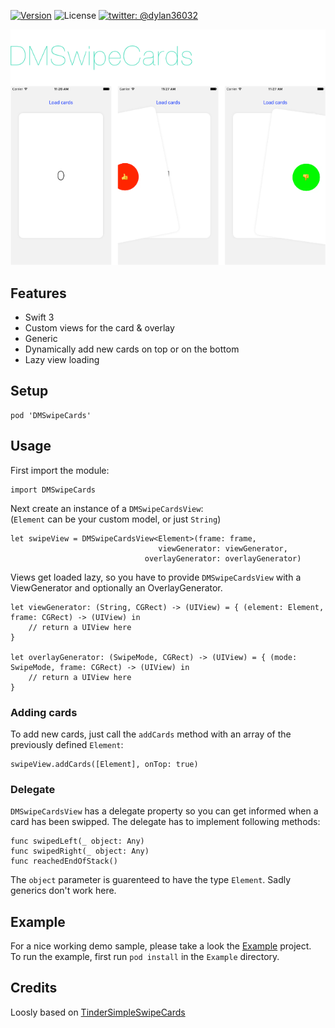 [![Version](https://img.shields.io/cocoapods/v/DMSwipeCards.svg?style=flat)](http://cocoadocs.org/docsets/DMSwipeCards)
![License](https://img.shields.io/cocoapods/l/DMSwipeCards.svg?style=flat)
[![twitter: @dylan36032](http://img.shields.io/badge/twitter-%40dylan36032-blue.svg?style=flat)](https://twitter.com/dylan36032)

![image](screenshot_1482145004.png)

## Features

- Swift 3
- Custom views for the card & overlay
- Generic
- Dynamically add new cards on top or on the bottom
- Lazy view loading

## Setup

	pod 'DMSwipeCards'
	

## Usage

First import the module:

	import DMSwipeCards
	

Next create an instance of a `DMSwipeCardsView`:  
(`Element` can be your custom model, or just `String`)

	let swipeView = DMSwipeCardsView<Element>(frame: frame,
									 viewGenerator: viewGenerator,
		                          overlayGenerator: overlayGenerator)
		                          
Views get loaded lazy, so you have to provide `DMSwipeCardsView` with a ViewGenerator and optionally an OverlayGenerator.

	let viewGenerator: (String, CGRect) -> (UIView) = { (element: Element, frame: CGRect) -> (UIView) in
		// return a UIView here
	}

	let overlayGenerator: (SwipeMode, CGRect) -> (UIView) = { (mode: SwipeMode, frame: CGRect) -> (UIView) in
		// return a UIView here
	}
	
### Adding cards

To add new cards, just call the `addCards` method with an array of the previously defined `Element`:

	swipeView.addCards([Element], onTop: true)

### Delegate

`DMSwipeCardsView` has a delegate property so you can get informed when a card has been swipped. The delegate has to implement following methods:

	func swipedLeft(_ object: Any)
	func swipedRight(_ object: Any)
	func reachedEndOfStack()

The `object` parameter is guarenteed to have the type `Element`. Sadly generics don't work here.  


## Example

For a nice working demo sample, please take a look the [Example](https://github.com/D-32/DMSwipeCards/tree/master/Example) project.  
To run the example, first run `pod install` in the `Example` directory.

## Credits
Loosly based on [TinderSimpleSwipeCards](https://github.com/cwRichardKim/TinderSimpleSwipeCards)

